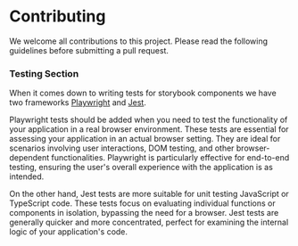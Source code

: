 # Contributing

We welcome all contributions to this project. Please read the following guidelines before submitting a pull request.


### Testing Section

When it comes down to writing tests for storybook components we have two frameworks [Playwright](https://playwright.dev/) and [Jest](https://jestjs.io/).

Playwright tests should be added when you need to test the functionality of your application in a real browser environment. These tests are essential for assessing your application in an actual browser setting. They are ideal for scenarios involving user interactions, DOM testing, and other browser-dependent functionalities. Playwright is particularly effective for end-to-end testing, ensuring the user's overall experience with the application is as intended.
 
On the other hand, Jest tests are more suitable for unit testing JavaScript or TypeScript code.  These tests focus on evaluating individual functions or components in isolation, bypassing the need for a browser.  Jest tests are generally quicker and more concentrated, perfect for examining the internal logic of your application's code.
